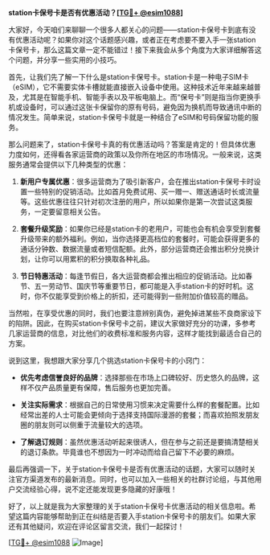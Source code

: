 **station卡保号卡是否有优惠活动？[[TG💪+ @esim1088](https://t.me/s/esim1088)]**

大家好，今天咱们来聊聊一个很多人都关心的问题——station卡保号卡到底有没有优惠活动呢？如果你对这个话题感兴趣，或者正在考虑要不要入手一张station卡保号卡，那么这篇文章一定不能错过！接下来我会从多个角度为大家详细解答这个问题，并分享一些实用的小技巧。

首先，让我们先了解一下什么是station卡保号卡。station卡是一种电子SIM卡（eSIM），它不需要实体卡槽就能直接嵌入设备中使用。这种技术近年来越来越普及，尤其是在智能手机、智能手表以及平板电脑上。而“保号卡”则是指当你更换手机或设备时，可以通过这张卡保留你的原有号码，避免因为换机而导致通讯中断的情况发生。简单来说，station卡保号卡就是一种结合了eSIM和号码保留功能的服务。

那么问题来了，station卡保号卡真的有优惠活动吗？答案是肯定的！但具体优惠力度如何，还得看各家运营商的政策以及你所在地区的市场情况。一般来说，这类服务通常会提供以下几种类型的优惠：

1. **新用户专属优惠**：很多运营商为了吸引新客户，会在推出station卡保号卡时设置一些特别的促销活动。比如首月免费试用、买一赠一、赠送通话时长或流量等。这些优惠往往只针对初次注册的用户，所以如果你是第一次尝试这类服务，一定要留意相关公告。

2. **套餐升级奖励**：如果你已经是station卡的老用户，可能也会有机会享受到套餐升级带来的额外福利。例如，当你选择更高档位的套餐时，可能会获得更多的通话分钟数、数据流量或者短信配额。此外，部分运营商还会推出积分兑换计划，让你可以用累积的积分换取各种礼品。

3. **节日特惠活动**：每逢节假日，各大运营商都会推出相应的促销活动。比如春节、五一劳动节、国庆节等重要节日，都可能是入手station卡的好时机。这时，你不仅能享受到价格上的折扣，还可能得到一些附加价值较高的赠品。

当然啦，在享受优惠的同时，我们也要注意辨别真伪，避免掉进某些不良商家设下的陷阱。因此，在购买station卡保号卡之前，建议大家做好充分的功课，多参考几家运营商的信息，对比他们的收费标准和服务内容，这样才能找到最适合自己的方案。

说到这里，我想跟大家分享几个挑选station卡保号卡的小窍门：

- **优先考虑信誉良好的品牌**：选择那些在市场上口碑较好、历史悠久的品牌，这样不仅产品质量更有保障，售后服务也更加完善。
  
- **关注实际需求**：根据自己的日常使用习惯来决定需要什么样的套餐配置。比如经常出差的人士可能会更倾向于选择支持国际漫游的套餐；而喜欢拍照发朋友圈的朋友则可以侧重于流量较大的选项。

- **了解退订规则**：虽然优惠活动听起来很诱人，但在参与之前还是要搞清楚相关的退订条款。毕竟谁也不想因为一时冲动而给自己留下不必要的麻烦。

最后再强调一下，关于station卡保号卡是否有优惠活动的话题，大家可以随时关注官方渠道发布的最新消息。同时，也可以加入一些相关的社群讨论组，与其他用户交流经验心得，说不定还能发现更多隐藏的好康哦！

好了，以上就是我为大家整理的关于station卡保号卡优惠活动的相关信息啦。希望这篇内容能够帮助到正在纠结是否要入手station卡保号卡的朋友们。如果大家还有其他疑问，欢迎在评论区留言交流，我们一起探讨！

[[TG💪+ @esim1088](https://t.me/s/esim1088) ![Image](https://i.postimg.cc/4NQfJmqS/Snipaste-2025-05-13-00-14-12.png)]